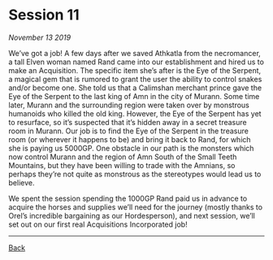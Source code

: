 # Session 11
_November 13 2019_

We’ve got a job! A few days after we saved Athkatla from the necromancer, a tall Elven woman named Rand came into our establishment and hired us to make an Acquisition. The specific item she’s after is the Eye of the Serpent, a magical gem that is rumored to grant the user the ability to control snakes and/or become one. She told us that a Calimshan merchant prince gave the Eye of the Serpent to the last king of Amn in the city of Murann. Some time later, Murann and the surrounding region were taken over by monstrous humanoids who killed the old king. However, the Eye of the Serpent has yet to resurface, so it’s suspected that it’s hidden away in a secret treasure room in Murann. Our job is to find the Eye of the Serpent in the treasure room (or wherever it happens to be) and bring it back to Rand, for which she is paying us 5000GP. One obstacle in our path is the monsters which now control Murann and the region of Amn South of the Small Teeth Mountains, but they have been willing to trade with the Amnians, so perhaps they’re not quite as monstrous as the stereotypes would lead us to believe. 

We spent the session spending the 1000GP Rand paid us in advance to acquire the horses and supplies we’ll need for the journey (mostly thanks to Orel’s incredible bargaining as our Hordesperson), and next session, we’ll set out on our first real Acquisitions Incorporated job!

---
[Back](./)
